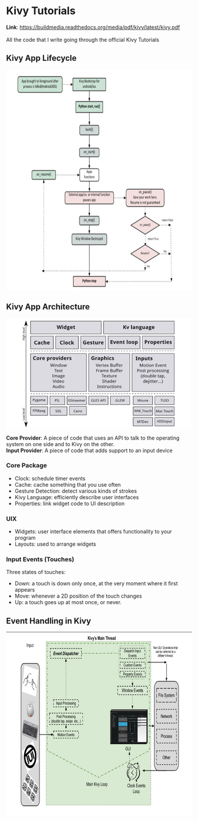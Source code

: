 # Kivy Tutorials
**Link**: https://buildmedia.readthedocs.org/media/pdf/kivy/latest/kivy.pdf
<br>
<br>
All the code that I write going through the official Kivy Tutorials

## Kivy App Lifecycle
<img src="kivy-basics/kivy-lifecycle.jpg" height=600px>

## Kivy App Architecture
<img src='kivy-basics/kivy-architecture.jpg' width=500px height=300px>
<br>

**Core Provider**:
A piece of code that uses an API to talk to the operating system on one side and to Kivy on the other.<br>
**Input Provider**:
A piece of code that adds support to an input device

### Core Package
  - Clock: schedule timer events
  - Cache: cache something that you use often
  - Gesture Detection: detect various kinds of strokes
  - Kivy Language: efficiently describe user interfaces
  - Properties: link widget code to UI description

### UIX
  - Widgets: user interface elements that offers functionality to your program
  - Layouts: used to arrange widgets

### Input Events (Touches)
Three states of touches:
  - Down: a touch is down only once, at the very moment where it first appears
  - Move: whenever a 2D position of the touch changes
  - Up: a touch goes up at most once, or never.

## Event Handling in Kivy
<img src="kivy-basics/event-handling.jpg" width=800px height=500px>
